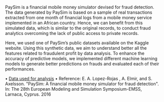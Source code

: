  PaySim is a financial mobile money simulator devised for fraud detection. The data generated by PaySim is based on a sample of real transactions extracted from one month of financial logs from a mobile money service implemented in an African country. Hence, we can benefit from this simulated data, which is similar to the original records, to conduct fraud analytics overcoming the lack of public access to private records.

Here, we used one of PaySim’s public datasets available on the Kaggle website. Using this synthetic data, we aim to understand better all the features related to fraudulent profit by data analysis. To enhance the accuracy of predictive models, we implemented different machine learning models to generate better predictions on frauds and evaluated each of their performances.

• [Data used for analysis](https://www.kaggle.com/ntnu-testimon/paysim1)
• Reference: E. A. Lopez-Rojas , A. Elmir, and S. Axelsson. "PaySim: A financial mobile money simulator for fraud detection". In: The 28th European Modeling and Simulation Symposium-EMSS, Larnaca, Cyprus. 2016

